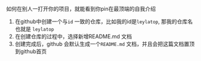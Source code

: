 如何在别人一打开你的项目，就能看到你pin在最顶端的自我介绍

1. 在github中创建一个与`id` 一致的仓库，比如我的id是`leylatop`, 那我的仓库名也就是 `leylatop`
2. 在创建仓库的过程中，选择新增README.md 文档
3. 创建完成后，github 会默认生成一个`README.md` 文档，并且会把这篇文档置顶到github首页